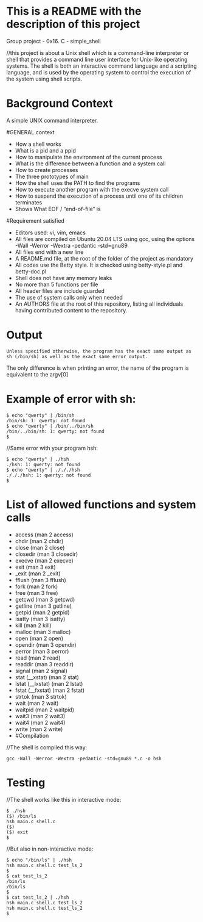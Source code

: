 # This is a README with the description of this project

Group project - 0x16. C - simple_shell

//this project is about a Unix shell which is a command-line interpreter or shell that provides a command line user interface for Unix-like operating systems. The shell is both an interactive command language and a scripting language, and is used by the operating system to control the execution of the system using shell scripts.

# Background Context

A simple UNIX command interpreter.

#GENERAL context
* How a shell works
* What is a pid and a ppid
* How to manipulate the environment of the current process
* What is the difference between a function and a system call
* How to create processes
* The three prototypes of main
* How the shell uses the PATH to find the programs
* How to execute another program with the execve system call
* How to suspend the execution of a process until one of its children terminates
* Shows What EOF / “end-of-file” is

#Requirement satisfied
* Editors used: vi, vim, emacs
* All files are compiled on Ubuntu 20.04 LTS using gcc, using the options -Wall -Werror -Wextra -pedantic -std=gnu89
* All files end with a new line
* A README.md file, at the root of the folder of the project as mandatory
* All codes use the Betty style. It is checked using betty-style.pl and betty-doc.pl
* Shell does not have any memory leaks
* No more than 5 functions per file
* All header files are include guarded
* The use of system calls only when needed
* An AUTHORS file at the root of this repository, listing all individuals having contributed content to the repository.

# Output

	Unless specified otherwise, the program has the exact same output as sh (/bin/sh) as well as the exact same error output.
The only difference is when printing an error, the name of the program is equivalent to the argv[0]

# Example of error with sh:

	$ echo "qwerty" | /bin/sh
	/bin/sh: 1: qwerty: not found
	$ echo "qwerty" | /bin/../bin/sh
	/bin/../bin/sh: 1: qwerty: not found
	$

//Same error with your program hsh:

	$ echo "qwerty" | ./hsh
	./hsh: 1: qwerty: not found
	$ echo "qwerty" | ./././hsh
	./././hsh: 1: qwerty: not found
	$

# List of allowed functions and system calls

* access (man 2 access)
* chdir (man 2 chdir)
* close (man 2 close)
* closedir (man 3 closedir)
* execve (man 2 execve)
* exit (man 3 exit)
* _exit (man 2 _exit)
* fflush (man 3 fflush)
* fork (man 2 fork)
* free (man 3 free)
* getcwd (man 3 getcwd)
* getline (man 3 getline)
* getpid (man 2 getpid)
* isatty (man 3 isatty)
* kill (man 2 kill)
* malloc (man 3 malloc)
* open (man 2 open)
* opendir (man 3 opendir)
* perror (man 3 perror)
* read (man 2 read)
* readdir (man 3 readdir)
* signal (man 2 signal)
* stat (__xstat) (man 2 stat)
* lstat (__lxstat) (man 2 lstat)
* fstat (__fxstat) (man 2 fstat)
* strtok (man 3 strtok)
* wait (man 2 wait)
* waitpid (man 2 waitpid)
* wait3 (man 2 wait3)
* wait4 (man 2 wait4)
* write (man 2 write)
* #Compilation

//The shell is compiled this way:

	gcc -Wall -Werror -Wextra -pedantic -std=gnu89 *.c -o hsh

# Testing

//The shell works like this in interactive mode:

	$ ./hsh
	($) /bin/ls
	hsh main.c shell.c
	($)
	($) exit
	$

//But also in non-interactive mode:
	
	$ echo "/bin/ls" | ./hsh
	hsh main.c shell.c test_ls_2
	$
	$ cat test_ls_2
	/bin/ls
	/bin/ls
	$
	$ cat test_ls_2 | ./hsh
	hsh main.c shell.c test_ls_2
	hsh main.c shell.c test_ls_2
	$

